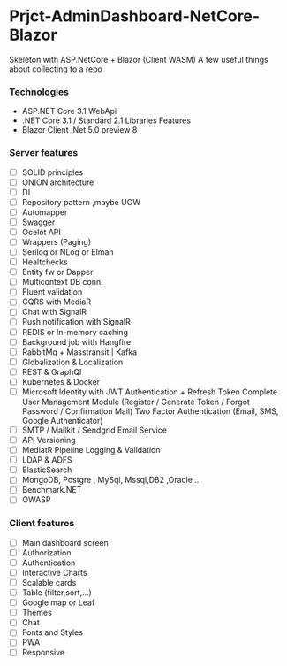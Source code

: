 # Prjct-AdminDashboard-NetCore-Blazor

Skeleton with ASP.NetCore + Blazor (Client WASM) A few useful things about collecting to a repo

### Technologies

- ASP.NET Core 3.1 WebApi
- .NET Core 3.1 / Standard 2.1 Libraries Features
- Blazor Client .Net 5.0 preview 8

### Server features

- [ ] SOLID principles
- [ ] ONION architecture
- [ ] DI
- [ ] Repository pattern ,maybe UOW
- [ ] Automapper
- [ ] Swagger
- [ ] Ocelot API
- [ ] Wrappers (Paging)
- [ ] Serilog or NLog or Elmah
- [ ] Healtchecks
- [ ] Entity fw or Dapper
- [ ] Multicontext DB conn.
- [ ] Fluent validation
- [ ] CQRS with MediaR
- [ ] Chat with SignalR
- [ ] Push notification with SignalR
- [ ] REDIS or In-memory caching
- [ ] Background job with Hangfire
- [ ] RabbitMq + Masstransit | Kafka
- [ ] Globalization & Localization
- [ ] REST & GraphQl
- [ ] Kubernetes & Docker
- [ ] Microsoft Identity with JWT Authentication + Refresh Token
      Complete User Management Module (Register / Generate Token / Forgot Password / Confirmation Mail) Two Factor Authentication (Email, SMS, Google Authenticator)
- [ ] SMTP / Mailkit / Sendgrid Email Service
- [ ] API Versioning
- [ ] MediatR Pipeline Logging & Validation
- [ ] LDAP & ADFS
- [ ] ElasticSearch
- [ ] MongoDB, Postgre , MySql, Mssql,DB2 ,Oracle ...
- [ ] Benchmark.NET
- [ ] OWASP

### Client features

- [ ] Main dashboard screen
- [ ] Authorization
- [ ] Authentication
- [ ] Interactive Charts
- [ ] Scalable cards
- [ ] Table (filter,sort,...)
- [ ] Google map or Leaf
- [ ] Themes
- [ ] Chat
- [ ] Fonts and Styles
- [ ] PWA
- [ ] Responsive
